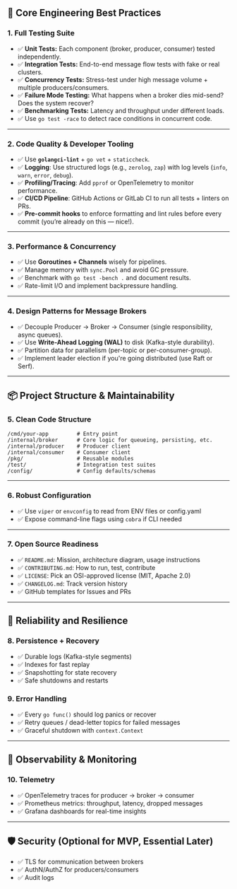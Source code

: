## 🧠 Core Engineering Best Practices

### 1. **Full Testing Suite**
- ✅ **Unit Tests:** Each component (broker, producer, consumer) tested independently.
- ✅ **Integration Tests:** End-to-end message flow tests with fake or real clusters.
- ✅ **Concurrency Tests:** Stress-test under high message volume + multiple producers/consumers.
- ✅ **Failure Mode Testing:** What happens when a broker dies mid-send? Does the system recover?
- ✅ **Benchmarking Tests:** Latency and throughput under different loads.
- ✅ Use `go test -race` to detect race conditions in concurrent code.

---

### 2. **Code Quality & Developer Tooling**
- ✅ Use **`golangci-lint`** + `go vet` + `staticcheck`.
- ✅ **Logging**: Use structured logs (e.g., `zerolog`, `zap`) with log levels (`info`, `warn`, `error`, `debug`).
- ✅ **Profiling/Tracing**: Add `pprof` or OpenTelemetry to monitor performance.
- ✅ **CI/CD Pipeline**: GitHub Actions or GitLab CI to run all tests + linters on PRs.
- ✅ **Pre-commit hooks** to enforce formatting and lint rules before every commit (you’re already on this — nice!).

---

### 3. **Performance & Concurrency**
- ✅ Use **Goroutines + Channels** wisely for pipelines.
- ✅ Manage memory with `sync.Pool` and avoid GC pressure.
- ✅ Benchmark with `go test -bench .` and document results.
- ✅ Rate-limit I/O and implement backpressure handling.

---

### 4. **Design Patterns for Message Brokers**
- ✅ Decouple Producer → Broker → Consumer (single responsibility, async queues).
- ✅ Use **Write-Ahead Logging (WAL)** to disk (Kafka-style durability).
- ✅ Partition data for parallelism (per-topic or per-consumer-group).
- ✅ Implement leader election if you're going distributed (use Raft or Serf).

---

## 📦 Project Structure & Maintainability

### 5. **Clean Code Structure**
```
/cmd/your-app         # Entry point
/internal/broker      # Core logic for queueing, persisting, etc.
/internal/producer    # Producer client
/internal/consumer    # Consumer client
/pkg/                 # Reusable modules
/test/                # Integration test suites
/config/              # Config defaults/schemas
```

---

### 6. **Robust Configuration**
- ✅ Use `viper` or `envconfig` to read from ENV files or config.yaml
- ✅ Expose command-line flags using `cobra` if CLI needed

---

### 7. **Open Source Readiness**
- ✅ `README.md`: Mission, architecture diagram, usage instructions
- ✅ `CONTRIBUTING.md`: How to run, test, contribute
- ✅ `LICENSE`: Pick an OSI-approved license (MIT, Apache 2.0)
- ✅ `CHANGELOG.md`: Track version history
- ✅ GitHub templates for Issues and PRs

---

## 🔐 Reliability and Resilience

### 8. **Persistence + Recovery**
- ✅ Durable logs (Kafka-style segments)
- ✅ Indexes for fast replay
- ✅ Snapshotting for state recovery
- ✅ Safe shutdowns and restarts

### 9. **Error Handling**
- ✅ Every `go func()` should log panics or recover
- ✅ Retry queues / dead-letter topics for failed messages
- ✅ Graceful shutdown with `context.Context`

---

## 📡 Observability & Monitoring

### 10. **Telemetry**
- ✅ OpenTelemetry traces for producer → broker → consumer
- ✅ Prometheus metrics: throughput, latency, dropped messages
- ✅ Grafana dashboards for real-time insights

---

## 🛡️ Security (Optional for MVP, Essential Later)
- ✅ TLS for communication between brokers
- ✅ AuthN/AuthZ for producers/consumers
- ✅ Audit logs
